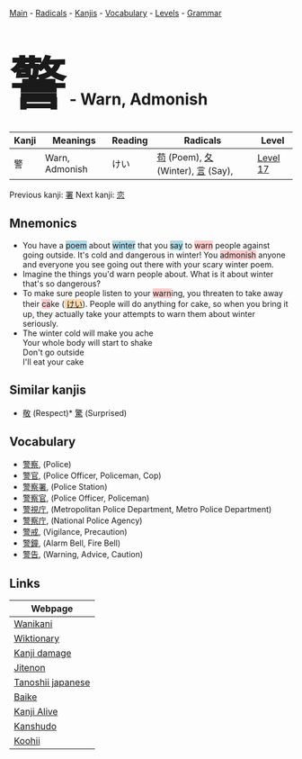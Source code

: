<style> bigfont {font-size: 100px}</style>
[Main](../README.md) -
[Radicals](../radicals.md) -
[Kanjis](../kanjis.md) -
[Vocabulary](../vocabulary.md) -
[Levels](../levels.md) -
[Grammar](../grammar.md)
# <bigfont> 警</bigfont> - Warn, Admonish 

| Kanji | Meanings | Reading | Radicals | Level |
| --- | --- | --- | --- | --- |
| 警 | Warn, Admonish | けい | [苟](../radicals/苟.md) (Poem), [夂](../radicals/夂.md) (Winter), [言](../radicals/言.md) (Say),  | [Level 17](../levels/wk_level17.md) |

Previous kanji: [署](署.md) Next kanji: [恋](恋.md) 

## Mnemonics
 * You have a <span style="background-color:#ADD8E6"> poem</span> about <span style="background-color:#ADD8E6"> winter</span> that you <span style="background-color:#ADD8E6"> say</span> to <span style="background-color:#ffcccb"> warn</span> people against going outside. It's cold and dangerous in winter! You <span style="background-color:#ffcccb"> admonish</span> anyone and everyone you see going out there with your scary winter poem.
* Imagine the things you'd warn people about. What is it about winter that's so dangerous?
* To make sure people listen to your <span style="background-color:#ffcccb"> warn</span>ing, you threaten to take away their <span style="background-color:#ffcccb"> ca</span>ke (<span style="background-color:#fed8b1"> [けい](https://jisho.org/search/けい)</span>). People will do anything for cake, so when you bring it up, they actually take your attempts to warn them about winter seriously.
* The winter cold will make you ache<br />Your whole body will start to shake<br />Don't go outside<br />I'll eat your cake


## Similar kanjis
 * [敬](敬.md) (Respect)* [驚](驚.md) (Surprised)


## Vocabulary
 * [警察](../vocabulary/警.md), (Police)
* [警官](../vocabulary/警.md), (Police Officer, Policeman, Cop)
* [警察署](../vocabulary/警.md), (Police Station)
* [警察官](../vocabulary/警.md), (Police Officer, Policeman)
* [警視庁](../vocabulary/警.md), (Metropolitan Police Department, Metro Police Department)
* [警察庁](../vocabulary/警.md), (National Police Agency)
* [警戒](../vocabulary/警.md), (Vigilance, Precaution)
* [警鐘](../vocabulary/警.md), (Alarm Bell, Fire Bell)
* [警告](../vocabulary/警.md), (Warning, Advice, Caution)



## Links 

| Webpage |
| --- |
| [Wanikani          ](https://www.wanikani.com/kanji/警) |
| [Wiktionary        ](https://en.wiktionary.org/wiki/警) |
| [Kanji damage      ](http://www.kanjidamage.com/kanji/search?utf8=✓&q=警) |
| [Jitenon           ](https://jitenon.com/kanji/警) |
| [Tanoshii japanese ](https://www.tanoshiijapanese.com/dictionary/kanji.cfm?k=警) |
| [Baike             ](https://baike.baidu.com/item/警) |
| [Kanji Alive       ](https://app.kanjialive.com/警) |
| [Kanshudo          ](https://www.kanshudo.com/searchmn?q=警) |
| [Koohii            ](https://kanji.koohii.com/study/kanji/警) |
